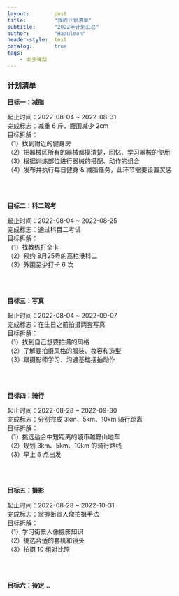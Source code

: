 ```yaml
---
layout:        post
title:         "我的计划清单"
subtitle:      "2022年计划汇总"
author:        "Haauleon"
header-style:  text
catalog:       true
tags:
    - 士多啤梨
---
```


### 计划清单
**目标一：减脂**         

起止时间：2022-08-04 ~ 2022-08-31        
完成标志：减重 6 斤，腰围减少 2cm      
目标拆解：     
（1）找到附近的健身房     
（2）把器械区所有的器械都摸清楚，回忆、学习器械的使用          
（3）根据训练部位进行器械的搭配、动作的组合      
（4）发布并执行每日健身 & 减脂任务，此环节需要设置奖惩           

<br>
<br>

**目标二：科二驾考**      

起止时间：2022-08-04 ~ 2022-08-25     
完成标志：通过科目二考试     
目标拆解：    
（1）找教练打全卡     
（2）预约 8月25号的高栏港科二     
（3）外围至少打卡 6 次          

<br>
<br>

**目标三：写真**     

起止时间：2022-08-04 ~ 2022-09-07    
完成标志：在生日之前拍摄两套写真     
目标拆解：    
（1）找到自己想要拍摄的风格   
（2）了解要拍摄风格的服装、妆容和造型     
（3）跟摄影师学习、沟通基础摆拍动作         

<br>
<br>

**目标四：骑行**      

起止时间：2022-08-28 ~ 2022-09-30       
完成标志：分别完成 3km、5km、10km 骑行距离    
目标拆解：    
（1）挑选适合中短距离的城市越野山地车    
（2）规划 3km、5km、10km 的骑行路线    
（3）早上 6 点出发    

<br>
<br>

**目标五：摄影**      

起止时间：2022-08-28 ~ 2022-10-31       
完成标志：掌握街景人像拍摄手法        
目标拆解：    
（1）学习街景人像摄影知识    
（2）挑选合适的套机和镜头    
（3）拍摄 10 组对比照           

<br>
<br>

**目标六：待定...**     